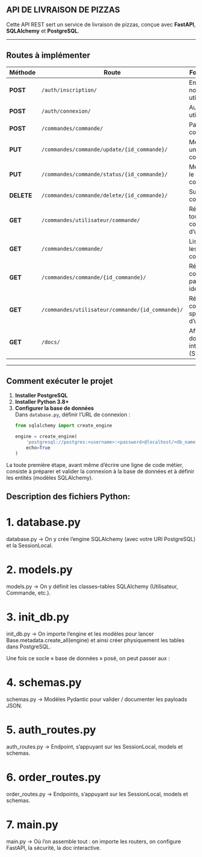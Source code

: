 ## API DE LIVRAISON DE PIZZAS

Cette API REST sert un service de livraison de pizzas, conçue avec **FastAPI**, **SQLAlchemy** et **PostgreSQL**.

---

## Routes à implémenter

| Méthode   | Route                                  | Fonctionnalité                                | Accès            |
|-----------|----------------------------------------|-----------------------------------------------|------------------|
| **POST**  | `/auth/inscription/`                        | Enregistrer un nouvel utilisateur             | Tous les utilisateurs |
| **POST**  | `/auth/connexion/`                         | Authentifier un utilisateur                   | Tous les utilisateurs |
| **POST**  | `/commandes/commande/`                       | Passer une commande                           | Tous les utilisateurs |
| **PUT**   | `/commandes/commande/update/{id_commande}/`     | Mettre à jour une commande                    | Tous les utilisateurs |
| **PUT**   | `/commandes/commande/status/{id_commande}/`     | Mettre à jour le statut d’une commande        | Super-utilisateur     |
| **DELETE**| `/commandes/commande/delete/{id_commande}/`     | Supprimer une commande                        | Tous les utilisateurs |
| **GET**   | `/commandes/utilisateur/commande/`                 | Récupérer toutes les commandes d’un utilisateur | Tous les utilisateurs |
| **GET**   | `/commandes/commande/`                      | Lister toutes les commandes                    | Super-utilisateur     |
| **GET**   | `/commandes/commande/{id_commande}/`           | Récupérer une commande par son identifiant     | Super-utilisateur     |
| **GET**   | `/commandes/utilisateur/commande/{id_commande}/`       | Récupérer une commande spécifique d’un utilisateur | Tous les utilisateurs |
| **GET**   | `/docs/`                               | Afficher la documentation interactive (Swagger) | Tous les utilisateurs |

---

## Comment exécuter le projet

1. **Installer PostgreSQL**  
2. **Installer Python 3.8+**  
3. **Configurer la base de données**  
   Dans `database.py`, définir l’URL de connexion :  
   ```python
   from sqlalchemy import create_engine

   engine = create_engine(
       'postgresql://postgres:<username>:<password>@localhost/<db_name>',
       echo=True
   )

La toute première étape, avant même d’écrire une ligne de code métier, consiste à préparer et valider la connexion à la base de données et à définir les entités (modèles SQLAlchemy). 

## Description des fichiers Python:

# 1. database.py 
database.py → On y crée l’engine SQLAlchemy (avec votre URI PostgreSQL) et la SessionLocal.

# 2. models.py
models.py → On y définit les classes–tables SQLAlchemy (Utilisateur, Commande, etc.).

# 3. init_db.py
init_db.py → On importe l’engine et les modèles pour lancer Base.metadata.create_all(engine) et ainsi créer physiquement les tables dans PostgreSQL.

Une fois ce socle « base de données » posé, on peut passer aux :

# 4. schemas.py
schemas.py → Modèles Pydantic pour valider / documenter les payloads JSON.

# 5. auth_routes.py 
auth_routes.py → Endpoint, s’appuyant sur les SessionLocal, models et schemas.

# 6. order_routes.py 
order_routes.py → Endpoints, s’appuyant sur les SessionLocal, models et schemas.

# 7. main.py
main.py → Où l’on assemble tout : on importe les routers, on configure FastAPI, la sécurité, la doc interactive.

